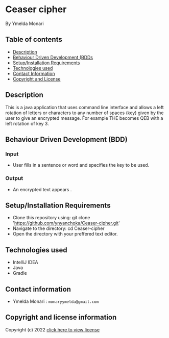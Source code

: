 # Ceaser cipher
By Ymelda Monari



## Table of contents
+ [Description](#Description)
+ [Behaviour Driven Development (BDDs](#BDD)
+ [Setup/Installation Requirements](#setupinstallation-requirements)
+ [Technologies used](#technologies-used)
+ [Contact Information](#contact-information)
+ [Copyright and License](#copyright-and-license-information)


## Description
This is a java application that uses command line interface and allows a left rotation of letters or characters to  any number of spaces (key) given by the user to give an encrypted message.
For example  THE  becomes QEB  with a left rotation of key 3.


## Behaviour Driven Development (BDD)
### Input
- User fills in a sentence or word and specifies the key to be used.
### Output
- An encrypted text appears .

## Setup/Installation Requirements
- Clone this repository using:
  git clone 'https://github.com/ynyanchoka/Ceaser-cipher.git'
- Navigate to the directory:
  cd Ceaser-cipher
- Open the directory with your preffered text editor.

## Technologies used
+ IntelliJ IDEA
+ Java
+ Gradle



## Contact information
+ Ymelda Monari : `monaryymelda@gmail.com`

## Copyright and license information

Copyright (c) 2022 [click here to view license](LICENSE)
